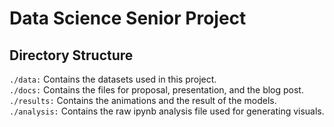 # Data Science Senior Project


## Directory Structure
`./data:` Contains the datasets used in this project.     
`./docs:` Contains the files for proposal, presentation, and the blog post.     
`./results:` Contains the animations and the result of the models.    
`./analysis:` Contains the raw ipynb analysis file used for generating visuals.         
